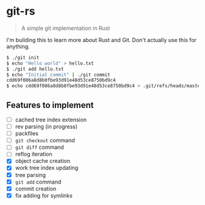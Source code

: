 # git-rs

> A simple git implementation in Rust

I'm building this to learn more about Rust and Git. Don't actually use this for
anything.

```bash
$ ./git init
$ echo "Hello world" > hello.txt
$ ./git add hello.txt
$ echo "Initial commit" | ./git commit
cdd69f086a8d8b0fbe93d91e48d53ce8750bd9c4
$ echo cdd69f086a8d8b0fbe93d91e48d53ce8750bd9c4 > .git/refs/heads/master
```

## Features to implement

- [ ] cached tree index extension
- [ ] rev parsing (in progress)
- [ ] packfiles
- [ ] `git checkout` command
- [ ] `git diff` command
- [ ] reflog iteration
- [x] object cache creation
- [x] work tree index updating
- [x] tree parsing
- [x] `git add` command
- [x] commit creation
- [x] fix adding for symlinks
